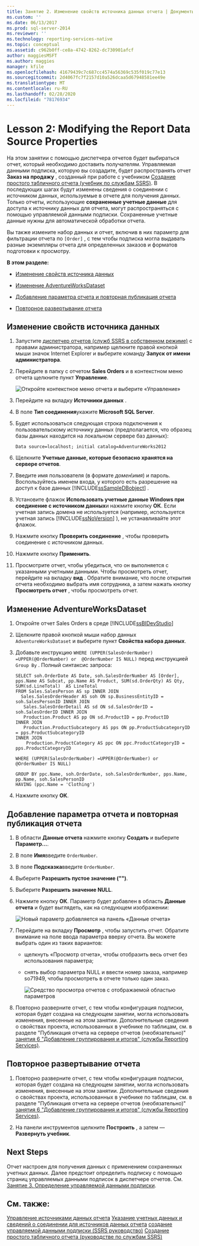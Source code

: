 ```yaml
---
title: Занятие 2. Изменение свойств источника данных отчета | Документы Майкрософт
ms.custom: ''
ms.date: 06/13/2017
ms.prod: sql-server-2014
ms.reviewer: ''
ms.technology: reporting-services-native
ms.topic: conceptual
ms.assetid: c962b0ff-ce8a-4742-8262-dc730901afcf
author: maggiesMSFT
ms.author: maggies
manager: kfile
ms.openlocfilehash: 41679439c7c687cc4574a56369c535f019c77e13
ms.sourcegitcommit: 2d4067fc7f2157d10a526dcaa5d67948581ee49e
ms.translationtype: MT
ms.contentlocale: ru-RU
ms.lasthandoff: 02/28/2020
ms.locfileid: "78176934"
---
```

# <a name="lesson-2-modifying-the-report-data-source-properties"></a>Lesson 2: Modifying the Report Data Source Properties
  На этом занятии с помощью диспетчера отчетов будет выбираться отчет, который необходимо доставить получателям. Управляемая данными подписка, которую вы создадите, будет распространять отчет **Заказ на продажу** , созданный при работе с учебником [Создание простого табличного отчета (учебник по службам SSRS)](../reporting-services/create-a-basic-table-report-ssrs-tutorial.md). В последующих шагах будут изменены сведения о соединении с источником данных, используемые в отчете для получения данных. Только отчеты, использующие **сохраненные учетные данные** для доступа к источнику данных для отчета, могут распространяться с помощью управляемой данными подписки. Сохраненные учетные данные нужны для автоматической обработки отчета.

 Вы также измените набор данных и отчет, включив в них параметр для фильтрации отчета по `[Order]` , с тем чтобы подписка могла выдавать разные экземпляры отчета для определенных заказов и форматов подготовки к просмотру.

 **В этом разделе:**

-   [Изменение свойств источника данных](#bkmk_modify_datasource)

-   [Изменение AdventureWorksDataset](#bkmk_modify_dataset)

-   [Добавление параметра отчета и повторная публикация отчета](#bkmk_add_reportparameter)

-   [Повторное развертывание отчета](#bkmk_redeploy)

##  <a name="bkmk_modify_datasource"></a>Изменение свойств источника данных

1.  Запустите [диспетчер отчетов &#40;служб SSRS в собственном режиме&#41;](../../2014/reporting-services/report-manager-ssrs-native-mode.md) с правами администратора, например щелкните правой кнопкой мыши значок Internet Explorer и выберите команду **Запуск от имени администратора**.

2.  Перейдите в папку с отчетом **Sales Orders** и в контекстном меню отчета щелкните пункт **Управление**.

     ![Откройте контекстное меню отчета и выберите «Управление»](../../2014/tutorials/media/ssrs-tutorial-datadriven-manage-report.gif "Откройте контекстное меню отчета и выберите «Управление»")

3.  Перейдите на вкладку **Источники данных** .

4.  В поле **Тип соединения**укажите **Microsoft SQL Server**.

5.  Будет использоваться следующая строка подключения к пользовательскому источнику данных (предполагается, что образец базы данных находится на локальном сервере баз данных):

    ```
    Data source=localhost; initial catalog=AdventureWorks2012
    ```

6.  Щелкните **Учетные данные, которые безопасно хранятся на сервере отчетов**.

7.  Введите имя пользователя (в формате *домен\имя*) и пароль. Воспользуйтесь именем входа, у которого есть разрешение на доступ к базе данных [!INCLUDE[ssSampleDBobject](../includes/sssampledbobject-md.md)] .

8.  Установите флажок **Использовать учетные данные Windows при соединение с источником данных**и нажмите кнопку **ОК**. Если учетная запись домена не используется (например, используется учетная запись [!INCLUDE[ssNoVersion](../includes/ssnoversion-md.md)] ), не устанавливайте этот флажок.

9. Нажмите кнопку **Проверить соединение** , чтобы проверить соединение с источником данных.

10. Нажмите кнопку **Применить**.

11. Просмотрите отчет, чтобы убедиться, что он выполняется с указанными учетными данными. Чтобы просмотреть отчет, перейдите на вкладку **вид** . Обратите внимание, что после открытия отчета необходимо выбрать имя сотрудника, а затем нажать кнопку **Просмотреть отчет** , чтобы просмотреть отчет.

##  <a name="bkmk_modify_dataset"></a>Изменение AdventureWorksDataset

1.  Откройте отчет Sales Orders в среде [!INCLUDE[ssBIDevStudio](../includes/ssbidevstudio-md.md)]

2.  Щелкните правой кнопкой мыши набор данных `AdventureWorksDataset` и выберите пункт **Свойства набора данных**.

3.  Добавьте инструкцию `WHERE (UPPER(SalesOrderNumber) =UPPER(@OrderNumber) or  @OrderNumber IS NULL)` перед инструкцией `Group By` . Полный синтаксис запроса:

    ```
    SELECT soh.OrderDate AS Date, soh.SalesOrderNumber AS [Order], pps.Name AS Subcat, pp.Name AS Product, SUM(sd.OrderQty) AS Qty, SUM(sd.LineTotal)  AS LineTotal
    FROM Sales.SalesPerson AS sp INNER JOIN
      Sales.SalesOrderHeader AS soh ON sp.BusinessEntityID = soh.SalesPersonID INNER JOIN
       Sales.SalesOrderDetail AS sd ON sd.SalesOrderID = soh.SalesOrderID INNER JOIN
       Production.Product AS pp ON sd.ProductID = pp.ProductID
    INNER JOIN
       Production.ProductSubcategory AS pps ON pp.ProductSubcategoryID = pps.ProductSubcategoryID 
    INNER JOIN
        Production.ProductCategory AS ppc ON ppc.ProductCategoryID = pps.ProductCategoryID

    WHERE (UPPER(SalesOrderNumber) =UPPER(@OrderNumber) or  @OrderNumber IS NULL)

    GROUP BY ppc.Name, soh.OrderDate, soh.SalesOrderNumber, pps.Name, pp.Name, soh.SalesPersonID
    HAVING (ppc.Name = 'Clothing')
    ```

4.  Нажмите кнопку **ОК**.

##  <a name="bkmk_add_reportparameter"></a>Добавление параметра отчета и повторная публикация отчета

1.  В области **Данные отчета** нажмите кнопку **Создать** и выберите **Параметр...**.

2.  В поле **Имя**введите `OrderNumber`.

3.  В поле **Подсказка**введите `OrderNumber`.

4.  Выберите **Разрешить пустое значение ("")**.

5.  Выберите **Разрешить значение NULL**.

6.  Нажмите кнопку **ОК**. Параметр будет добавлен в область **Данные отчета** и будет выглядеть, как на следующем изображении:

     ![Новый параметр добавляется на панель «Данные отчета»](../../2014/tutorials/media/ssrs-tutorial-datadriven-parameter.gif "Новый параметр добавляется на панель «Данные отчета»")

7.  Перейдите на вкладку **Просмотр** , чтобы запустить отчет. Обратите внимание на поле ввода параметра вверху отчета. Вы можете выбрать один из таких вариантов:

    -   щелкнуть «Просмотр отчета», чтобы отобразить весь отчет без использования параметра;

    -   снять выбор параметра NULL и ввести номер заказа, например so71949, чтобы просмотреть в отчете только один заказ.

         ![Средство просмотра отчетов с отображаемой областью параметров](../../2014/tutorials/media/ssrs-tutorial-datadriven-reportviewer-parameter.gif "Средство просмотра отчетов с отображаемой областью параметров")

8.  Повторно разверните отчет, с тем чтобы конфигурация подписки, которая будет создана на следующем занятии, могла использовать изменения, внесенные на этом занятии. Дополнительные сведения о свойствах проекта, использованных в учебнике по таблицам, см. в разделе "Публикация отчета на сервере отчетов (необязательно)" [занятия 6 "Добавление группирования и итогов" (службы Reporting Services)](../reporting-services/lesson-6-adding-grouping-and-totals-reporting-services.md).

##  <a name="bkmk_redeploy"></a>Повторное развертывание отчета

1.  Повторно разверните отчет, с тем чтобы конфигурация подписки, которая будет создана на следующем занятии, могла использовать изменения, внесенные на этом занятии. Дополнительные сведения о свойствах проекта, использованных в учебнике по таблицам, см. в разделе "Публикация отчета на сервере отчетов (необязательно)" [занятия 6 "Добавление группирования и итогов" (службы Reporting Services)](../reporting-services/lesson-6-adding-grouping-and-totals-reporting-services.md).

2.  На панели инструментов щелкните **Построить** , а затем ― **Развернуть учебник**.

## <a name="next-steps"></a>Next Steps
 Отчет настроен для получения данных с применением сохраненных учетных данных. Далее предстоит определить подписку с помощью страниц управляемых данными подписок в диспетчере отчетов. См. [Занятие 3. Определение управляемой данными подписки](../reporting-services/lesson-3-defining-a-data-driven-subscription.md).

## <a name="see-also"></a>См. также:
 [Управление источниками данных отчета](report-data/manage-report-data-sources.md) [Указание учетных данных и сведений о соединении для источников данных отчета](report-data/specify-credential-and-connection-information-for-report-data-sources.md) [создание управляемой данными подписки &#40;SSRS руководство&#41;](../reporting-services/create-a-data-driven-subscription-ssrs-tutorial.md) [Создание простого табличного отчета &#40;руководстве по службам SSRS&#41;](../reporting-services/create-a-basic-table-report-ssrs-tutorial.md)


